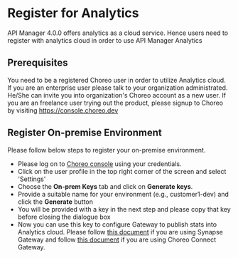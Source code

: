 # Register for Analytics

API Manager 4.0.0 offers analytics as a cloud service. Hence users need to register with analytics cloud in order to
 use API Manager Analytics
 
## Prerequisites
You need to be a registered Choreo user in order to utilize Analytics cloud. If you are an enterprise user please
 talk to your organization administrated. He/She can invite you into organization's Choreo account as a new user.
 If you are an freelance user trying out the product, please signup to Choreo by visiting https://console.choreo.dev
 
## Register On-premise Environment
Please follow below steps to register your on-premise environment.

- Please log on to [Choreo console](https://console.choreo.dev) using your credentials.
- Click on the user profile in the top right corner of the screen and select 'Settings'
- Choose the **On-prem Keys** tab and click on **Generate keys**.
- Provide a suitable name for your environment (e.g., customer1-dev) and click the **Generate** button
- You will be provided with a key in the next step and please copy that key before closing the dialogue box
- Now you can use this key to configure Gateway to publish stats into Analytics cloud. Please follow [this
 document]({{base_path}}/observe/api-manager-analytics/configure-analytics/configure-synapse-gateway) if you are using
  Synapse Gateway and follow 
  [this document]({{base_path}}/observe/api-manager-analytics/configure-analytics/configure-microgateway) 
  if you are using Choreo Connect Gateway.
